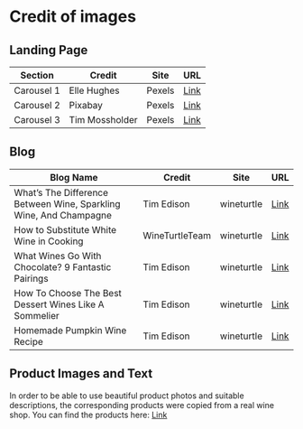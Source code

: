 # Credit of images

## Landing Page
|  Section | Credit | Site | URL |
| ----------- | ----------- | ----------- | ----------- |
|  Carousel 1 | Elle Hughes | Pexels | [Link](https://www.pexels.com/de-de/foto/weintrauben-hangen-von-weinreben-3840335/) |  
|  Carousel 2 | Pixabay | Pexels | [Link](https://www.pexels.com/de-de/foto/ackerland-wahrend-des-sonnenuntergangs-51947/) |
|  Carousel 3 | Tim Mossholder | Pexels | [Link](https://www.pexels.com/de-de/foto/grune-blatter-2336117/) |

## Blog
|  Blog Name | Credit | Site | URL |
| ----------- | ----------- | ----------- | ----------- |
|  What’s The Difference Between Wine, Sparkling Wine, And Champagne | Tim Edison | wineturtle | [Link](https://wineturtle.com/difference-wine-and-champagne/) | 
|  How to Substitute White Wine in Cooking | WineTurtleTeam | wineturtle | [Link](https://wineturtle.com/how-to-substitute-white-wine-in-cooking/) | 
|  What Wines Go With Chocolate? 9 Fantastic Pairings | Tim Edison | wineturtle | [Link](https://wineturtle.com/wine-pairing-chocolate/) | 
|  How To Choose The Best Dessert Wines Like A Sommelier | Tim Edison | wineturtle | [Link](https://wineturtle.com/best-dessert-wines/) | 
|  Homemade Pumpkin Wine Recipe | Tim Edison | wineturtle | [Link](https://wineturtle.com/homemade-pumpkin-wine-recipe/) |

## Product Images and Text

In order to be able to use beautiful product photos and suitable descriptions, the corresponding products were copied from a real wine shop. You can find the products here:
[Link](https://www.vinexus.de/en/)